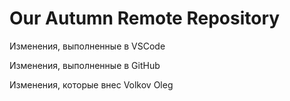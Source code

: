 # Our Autumn Remote Repository

Изменения, выполненные в VSCode

Изменения, выполненные в GitHub

Изменения, которые внес Volkov Oleg